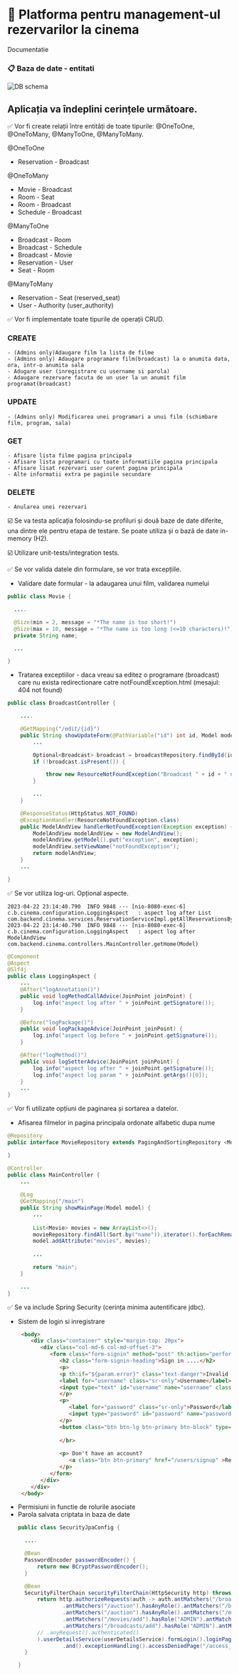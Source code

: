 # :cinema: Platforma pentru management-ul rezervarilor la cinema 
Documentatie

### :clipboard:  Baza de date - entitati
![DB schema](https://github.com/DimaOanaTeodora/Cinema-Management-Backend/blob/main/DB.png?raw=true)

## Aplicația va îndeplini cerințele următoare.
:white_check_mark: Vor fi create relații între entități de toate tipurile: @OneToOne, @OneToMany, @ManyToOne, @ManyToMany.

   @OneToOne 
   - Reservation - Broadcast
  
   @OneToMany
   - Movie - Broadcast
   - Room - Seat
   - Room - Broadcast
   - Schedule - Broadcast
  
   @ManyToOne
   - Broadcast - Room
   - Broadcast - Schedule
   - Broadcast - Movie
   - Reservation - User
   - Seat - Room
  
   @ManyToMany
   - Reservation - Seat (reserved_seat)
   - User - Authority (user_authority)

:white_check_mark: Vor fi implementate toate tipurile de operații CRUD.
### CREATE
	- (Admins only)Adaugare film la lista de filme
	- (Admins only) Adaugare programare film(broadcast) la o anumita data, ora, intr-o anumita sala
	- Adugare user (inregistrare cu username si parola)
	- Adaugare rezervare facuta de un user la un anumit film programat(broadcast)
### UPDATE
    - (Admins only) Modificarea unei programari a unui film (schimbare film, program, sala) 
### GET
	- Afisare lista filme pagina principala
	- Afisare lista programari cu toate informatiile pagina principala
	- Afisare lisat rezervari user curent pagina principala
	- Alte informatii extra pe paginile secundare
### DELETE
    - Anularea unei rezervari
   
:ballot_box_with_check: Se va testa aplicația folosindu-se profiluri și două baze de date diferite, una dintre ele pentru etapa de testare. Se poate utiliza și o bază de date in-memory (H2).
   
:ballot_box_with_check: Utilizare unit-tests/integration tests.
   
:white_check_mark: Se vor valida datele din formulare, se vor trata excepțiile.
   - Validare date formular - la adaugarea unui film, validarea numelui
  ```Java
  public class Movie {

	....

	@Size(min = 2, message = "*The name is too short!")
	@Size(max = 10, message = "*The name is too long (<=10 characters)!")
	private String name;

	...

  }
  ```
   - Tratarea exceptiilor - daca vreau sa editez o programare (broadcast) care nu exista redirectionare catre notFoundException.html (mesajul: 404 not found)
``` Java
public class BroadcastController {

	....

	@GetMapping("/edit/{id}")
	public String showUpdateForm(@PathVariable("id") int id, Model model) {
		...

		Optional<Broadcast> broadcast = broadcastRepository.findById(id);
		if (!broadcast.isPresent()) {

			throw new ResourceNotFoundException("Broadcast " + id + " not found");
		}

		...
	}

	@ResponseStatus(HttpStatus.NOT_FOUND)
	@ExceptionHandler(ResourceNotFoundException.class)
	public ModelAndView handlerNotFoundException(Exception exception) {
		ModelAndView modelAndView = new ModelAndView();
		modelAndView.getModel().put("exception", exception);
		modelAndView.setViewName("notFoundException");
		return modelAndView;
	}
	...

}
```
:white_check_mark: Se vor utiliza log-uri. Opțional aspecte.
```
2023-04-22 23:14:40.790  INFO 9848 --- [nio-8080-exec-6] c.b.cinema.configuration.LoggingAspect   : aspect log after List com.backend.cinema.services.ReservationServiceImpl.getAllReservationsByUsername(String)
2023-04-22 23:14:40.790  INFO 9848 --- [nio-8080-exec-6] c.b.cinema.configuration.LoggingAspect   : aspect log after ModelAndView com.backend.cinema.controllers.MainController.getHome(Model)
```
```Java
@Component
@Aspect
@Slf4j
public class LoggingAspect {
	...
	@After("logAnnotation()")
	public void logMethodCallAdvice(JoinPoint joinPoint) {
		log.info("aspect log after " + joinPoint.getSignature());
	}

	@Before("logPackage()")
	public void logPackageAdvice(JoinPoint joinPoint) {
		log.info("aspect log before " + joinPoint.getSignature());
	}

	@After("logMethod()")
	public void logSetterAdvice(JoinPoint joinPoint) {
		log.info("aspect log after " + joinPoint.getSignature());
		log.info("aspect log param " + joinPoint.getArgs()[0]);
	}
	...
}
```
:white_check_mark: Vor fi utilizate opțiuni de paginarea și sortarea a datelor.
- Afisarea filmelor in pagina principala ordonate alfabetic dupa nume
```Java
@Repository
public interface MovieRepository extends PagingAndSortingRepository <Movie, Integer>{ 

}
```
```Java
@Controller
public class MainController {
	...
	
	@Log
	@GetMapping("/main")
	public String showMainPage(Model model) {
		...
		
		List<Movie> movies = new ArrayList<>();
		movieRepository.findAll(Sort.by("name")).iterator().forEachRemaining(movies::add);
		model.addAttribute("movies", movies);
		
		...

		return "main";
	}

	...
}
```
   
:white_check_mark: Se va include Spring Security (cerința minima autentificare jdbc).
- Sistem de login si inregistrare
  ```html
   <body>
      <div class="container" style="margin-top: 20px">
         <div class="col-md-6 col-md-offset-3">
            <form class="form-signin" method="post" th:action="perform_login">
               <h2 class="form-signin-heading">Sign in ....</h2>
               <p>
               <p th:if="${param.error}" class="text-danger">Invalid user or password</p>
               <label for="username" class="sr-only">Username</label>
               <input type="text" id="username" name="username" class="form-control" placeholder="Username" required autofocus>
               </p>
               <p>
                  <label for="password" class="sr-only">Password</label>
                  <input type="password" id="password" name="password" class="form-control" placeholder="Password" required>
               </p>
               <button class="btn btn-lg btn-primary btn-block" type="submit">Sign in</button>
               
               </br>
               
               <p> Don't have an account?
               	  <a class="btn btn-primary" href="/users/signup" >Register</a>
               </p>
            </form>
         </div>
      </div>
   </body>
  ```
- Permisiuni in functie de rolurile asociate
- Parola salvata criptata in baza de date 
  ```Java
  public class SecurityJpaConfig {

	....

	@Bean
	PasswordEncoder passwordEncoder() {
		return new BCryptPasswordEncoder();
	}

	@Bean
	SecurityFilterChain securityFilterChain(HttpSecurity http) throws Exception {
		return http.authorizeRequests(auth -> auth.antMatchers("/broadcasts").permitAll()
				.antMatchers("/auction").hasAnyRole().antMatchers("/broadcasts/**").hasRole("ADMIN")
				.antMatchers("/auction").hasAnyRole().antMatchers("/movies/**").hasRole("ADMIN")
				.antMatchers("/movies/add").hasRole("ADMIN").antMatchers("/login").permitAll()
				.antMatchers("/broadcasts/add").hasRole("ADMIN").antMatchers("/login").permitAll()
		// .anyRequest().authenticated()
		).userDetailsService(userDetailsService).formLogin().loginPage("/login").loginProcessingUrl("/perform_login")
				.and().exceptionHandling().accessDeniedPage("/access_denied").and().httpBasic(withDefaults()).build();
	}

  }
  ```
